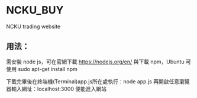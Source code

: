 # NCKU_BUY
NCKU trading website

## 用法：
  需安裝 node js，可在官網下載 https://nodejs.org/en/
  與下載 npm，Ubuntu 可使用 sudo apt-get install npm
  
  下載完畢後在終端機(Terminal)app.js所在處執行：node app.js
  再開啟任意瀏覽器輸入網址：localhost:3000
  便能進入網站
